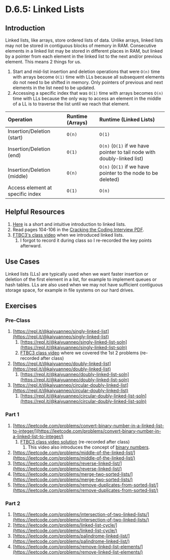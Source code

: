 # D.6.5: Linked Lists

## Introduction

Linked lists, like arrays, store ordered lists of data. Unlike arrays, linked lists may not be stored in contiguous blocks of memory in RAM. Consecutive elements in a linked list may be stored in different places in RAM, but linked by a pointer from each element in the linked list to the next and/or previous element. This means 2 things for us.

1. Start and mid-list insertion and deletion operations that were `O(n)` time with arrays become `O(1)` time with LLs because all subsequent elements do not need to be shifted in memory. Only pointers of previous and next elements in the list need to be updated.
2. Accessing a specific index that was `O(1)` time with arrays becomes `O(n)` time with LLs because the only way to access an element in the middle of a LL is to traverse the list until we reach that element.

| Operation | Runtime \(Arrays\) | Runtime \(Linked Lists\) |
| :--- | :--- | :--- |
| Insertion/Deletion \(start\) | `O(n)` | `O(1)` |
| Insertion/Deletion \(end\) | `O(1)` | `O(n)` \(`O(1)` if we have pointer to tail node with doubly-linked list\) |
| Insertion/Deletion \(middle\) | `O(n)` | `O(n)` \(`O(1)` if we have pointer to the node to be deleted\) |
| Access element at specific index | `O(1)` | `O(n)` |

## Helpful Resources

1. [Here](https://www.youtube.com/watch?v=R9PTBwOzceo) is a short and intuitive introduction to linked lists.
2. Read pages 104-106 in the [Cracking the Coding Interview PDF](../d.0-dsa-overview.md#resources).
3. [FTBC3's class video](https://youtu.be/qewAXA_vkpE?t=1596) when we introduced linked lists.
   1. I forgot to record it during class so I re-recorded the key points afterward.

## Use Cases

Linked lists \(LLs\) are typically used when we want faster insertion or deletion of the first element in a list, for example to implement queues or hash tables. LLs are also used when we may not have sufficient contiguous storage space, for example in file systems on our hard drives. 

## Exercises

### Pre-Class

1. [https://repl.it/@kaiyuanneo/singly-linked-list](https://repl.it/@kaiyuanneo/singly-linked-list)
   1. [https://repl.it/@kaiyuanneo/singly-linked-list-soln](https://repl.it/@kaiyuanneo/singly-linked-list-soln)
   2. [FTBC3 class video](https://youtu.be/qewAXA_vkpE?t=2004) where we covered the 1st 2 problems \(re-recorded after class\)
2. [https://repl.it/@kaiyuanneo/doubly-linked-list](https://repl.it/@kaiyuanneo/doubly-linked-list)
   1. [https://repl.it/@kaiyuanneo/doubly-linked-list-soln](https://repl.it/@kaiyuanneo/doubly-linked-list-soln)
3. [https://repl.it/@kaiyuanneo/circular-doubly-linked-list](https://repl.it/@kaiyuanneo/circular-doubly-linked-list)
   1. [https://repl.it/@kaiyuanneo/circular-doubly-linked-list-soln](https://repl.it/@kaiyuanneo/circular-doubly-linked-list-soln)

### Part 1

1. [https://leetcode.com/problems/convert-binary-number-in-a-linked-list-to-integer/](https://leetcode.com/problems/convert-binary-number-in-a-linked-list-to-integer/)
   1. [FTBC3 class video solution](https://youtu.be/qewAXA_vkpE?t=2372) \(re-recorded after class\)
      1. This video also introduces the concept of [binary numbers](https://www.mathsisfun.com/binary-number-system.html).
2. [https://leetcode.com/problems/middle-of-the-linked-list/](https://leetcode.com/problems/middle-of-the-linked-list/)
3. [https://leetcode.com/problems/reverse-linked-list/](https://leetcode.com/problems/reverse-linked-list/)
4. [https://leetcode.com/problems/merge-two-sorted-lists/](https://leetcode.com/problems/merge-two-sorted-lists/)
5. [https://leetcode.com/problems/remove-duplicates-from-sorted-list/](https://leetcode.com/problems/remove-duplicates-from-sorted-list/)

### Part 2

1. [https://leetcode.com/problems/intersection-of-two-linked-lists/](https://leetcode.com/problems/intersection-of-two-linked-lists/)
2. [https://leetcode.com/problems/linked-list-cycle/](https://leetcode.com/problems/linked-list-cycle/)
3. [https://leetcode.com/problems/palindrome-linked-list/](https://leetcode.com/problems/palindrome-linked-list/)
4. [https://leetcode.com/problems/remove-linked-list-elements/](https://leetcode.com/problems/remove-linked-list-elements/)

